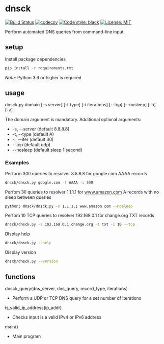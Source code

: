 # dnsck

[![Build Status](https://travis-ci.com/mark-w-hunter/dnsck.svg?branch=master)](https://travis-ci.com/mark-w-hunter/dnsck)
[![codecov](https://codecov.io/gh/mark-w-hunter/dnsck/branch/master/graph/badge.svg)](https://codecov.io/gh/mark-w-hunter/dnsck)
[![Code style: black](https://img.shields.io/badge/code%20style-black-000000.svg)](https://github.com/psf/black)
[![License: MIT](https://img.shields.io/badge/License-MIT-yellow.svg)](https://opensource.org/licenses/MIT)

Perform automated DNS queries from command-line input

## setup

Install package dependencies

```bash
pip install -r requirements.txt
```

*Note:* Python 3.6 or higher is required

## usage

dnsck.py domain [-s server] [-t type] [-i iterations] [--tcp] [--nosleep] [-h] [-v]

The domain argument is mandatory. Additional optional arguments:

- -s, --server (default 8.8.8.8)
- -t, --type (default A)
- -i, --iter (default 30)
- --tcp (default udp)
- --nosleep (default sleep 1 second)

### Examples

Perform 300 queries to resolver 8.8.8.8 for google.com AAAA records

```bash
dnsck/dnsck.py google.com -t AAAA -i 300
```

Perfom 30 queries to resolver 1.1.1.1 for www.amazon.com A records with
no sleep between queries

```bash
python3 dnsck/dnsck.py -s 1.1.1.1 www.amazon.com --nosleep
```

Perfom 10 TCP queries to resolver 192.168.0.1 for change.org TXT records

```bash
dnsck/dnsck.py -s 192.168.0.1 change.org -t txt -i 10 --tcp
```

Display help

```bash
dnsck/dnsck.py --help
```

Display version

```bash
dnsck/dnsck.py --version
```

## functions

dnsck_query(dns_server, dns_query, record_type, iterations)

- Perform a UDP or TCP DNS query for a set number of iterations

is_valid_ip_address(ip_addr)

- Checks input is a valid IPv4 or IPv6 address

main()

- Main program

